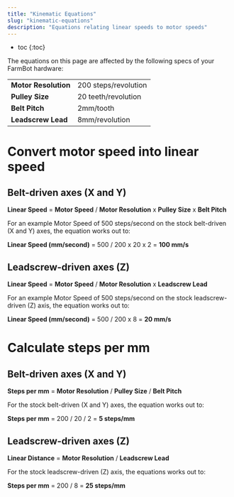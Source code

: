 ```yaml
---
title: "Kinematic Equations"
slug: "kinematic-equations"
description: "Equations relating linear speeds to motor speeds"
---
```


* toc
{:toc}


The equations on this page are affected by the following specs of your FarmBot hardware:

|                    |                    |
|--------------------|--------------------|
|**Motor Resolution**|200 steps/revolution|
|**Pulley Size**     |20 teeth/revolution |
|**Belt Pitch**      |2mm/tooth           |
|**Leadscrew Lead**  |8mm/revolution      |

# Convert motor speed into linear speed

## Belt-driven axes (X and Y)

**Linear Speed** = **Motor Speed** / **Motor Resolution** x **Pulley Size** x **Belt Pitch**

For an example Motor Speed of 500 steps/second on the stock belt-driven (X and Y) axes, the equation works out to:

**Linear Speed (mm/second)** = 500 / 200 x 20 x 2 = **100 mm/s**

## Leadscrew-driven axes (Z)

**Linear Speed** = **Motor Speed** / **Motor Resolution** x **Leadscrew Lead**

For an example Motor Speed of 500 steps/second on the stock leadscrew-driven (Z) axis, the equation works out to:

**Linear Speed (mm/second)** = 500 / 200 x 8 = **20 mm/s**


# Calculate steps per mm

## Belt-driven axes (X and Y)

**Steps per mm** = **Motor Resolution** / **Pulley Size** / **Belt Pitch**

For the stock belt-driven (X and Y) axes, the equation works out to:

**Steps per mm** = 200 / 20 / 2 = **5 steps/mm**

## Leadscrew-driven axes (Z)

**Linear Distance** = **Motor Resolution** / **Leadscrew Lead**

For the stock leadscrew-driven (Z) axis, the equations works out to:

**Steps per mm** = 200 / 8 = **25 steps/mm**